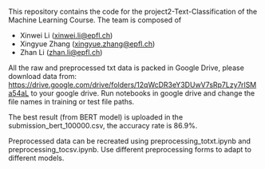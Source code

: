 This repository contains the code for the project2-Text-Classification of the Machine Learning Course.
The team is composed of

- Xinwei Li (xinwei.li@epfl.ch)
- Xingyue Zhang (xingyue.zhang@epfl.ch)
- Zhan Li (zhan.li@epfl.ch)

All the raw and preprocessed txt data is packed in Google Drive, please download data from:
https://drive.google.com/drive/folders/12qWcDR3eY3DUwV7sRp7Lzy7rlSMa54aL to your google drive.
Run notebooks in google drive and change the file names in training or test file paths.

The best result (from BERT model) is uploaded in the submission_bert_100000.csv, the accuracy rate is 86.9%.

Preprocessed data can be recreated using preprocessing_totxt.ipynb and preprocessing_tocsv.ipynb. Use different preprocessing forms to adapt to different models.
